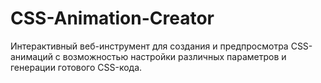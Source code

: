 # CSS-Animation-Creator
Интерактивный веб-инструмент для создания и предпросмотра CSS-анимаций с возможностью настройки различных параметров и генерации готового CSS-кода.
